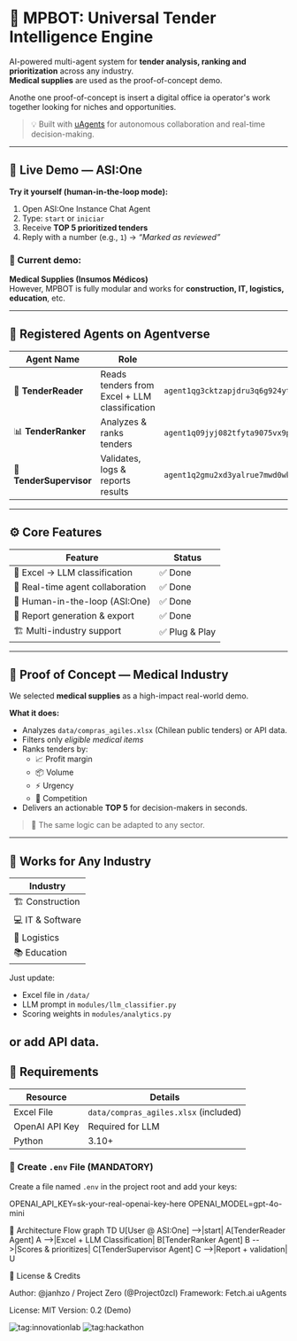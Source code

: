 # 🧠 MPBOT: Universal Tender Intelligence Engine

AI-powered multi-agent system for **tender analysis, ranking and prioritization** across any industry.  
**Medical supplies** are used as the proof-of-concept demo.

Anothe one proof-of-concept is insert a digital office ia operator's work together looking for niches and opportunities.

> 💡 Built with [uAgents](https://github.com/fetchai/uAgents) for autonomous collaboration and real-time decision-making.

---

## 🚀 Live Demo — **ASI:One**

**Try it yourself (human-in-the-loop mode):**

1. Open ASI:One Instance Chat Agent
2. Type: `start` or `iniciar`
3. Receive **TOP 5 prioritized tenders**  
4. Reply with a number (e.g., `1`) → *“Marked as reviewed”*

### 🧬 Current demo:
**Medical Supplies (Insumos Médicos)**  
However, MPBOT is fully modular and works for **construction, IT, logistics, education**, etc.

---

## 🧩 Registered Agents on Agentverse

| Agent Name | Role | Address | Port | Inspector |
|-------------|------|----------|-------|------------|
| 🧭 **TenderReader** | Reads tenders from Excel + LLM classification | `agent1qg3cktzapjdru3q6g924ytsghr3ehd4vqyk5ya828c2m93kdexpeyjxy5t4` | 8000 | [Inspector](https://agentverse.ai/inspect/?address=agent1qg3cktzapjdru3q6g924ytsghr3ehd4vqyk5ya828c2m93kdexpeyjxy5t4) |
| 📊 **TenderRanker** | Analyzes & ranks tenders | `agent1q09jyj082tfyta9075vx9pdj0f6xj3zzjpk6529a564ffgu2zwd8203u7xj` | 8001 | [Inspector](https://agentverse.ai/inspect/?address=agent1q09jyj082tfyta9075vx9pdj0f6xj3zzjpk6529a564ffgu2zwd8203u7xj) |
| 🧠 **TenderSupervisor** | Validates, logs & reports results | `agent1q2gmu2xd3yalrue7mwd0wkq35xqw48p70djp5274vxyqvnf7cn735wdyuc5` | 8002 | [Inspector](https://agentverse.ai/inspect/?address=agent1q2gmu2xd3yalrue7mwd0wkq35xqw48p70djp5274vxyqvnf7cn735wdyuc5) |

---

## ⚙️ Core Features

| Feature | Status |
|----------|--------|
| 📄 Excel → LLM classification | ✅ Done |
| 🤝 Real-time agent collaboration | ✅ Done |
| 🧍 Human-in-the-loop (ASI:One) | ✅ Done |
| 📑 Report generation & export | ✅ Done |
| 🏗️ Multi-industry support | ✅ Plug & Play |

---

## 🧪 Proof of Concept — Medical Industry

We selected **medical supplies** as a high-impact real-world demo.

**What it does:**
- Analyzes `data/compras_agiles.xlsx` (Chilean public tenders) or API data.
- Filters only *eligible medical items*
- Ranks tenders by:
  - 📈 Profit margin  
  - 📦 Volume  
  - ⚡ Urgency  
  - 🧩 Competition
- Delivers an actionable **TOP 5** for decision-makers in seconds.

> 🧠 The same logic can be adapted to any sector.

---

## 🧱 Works for Any Industry

| Industry |
|-----------|
| 🏗️ Construction | 
| 💻 IT & Software | 
| 🚚 Logistics | 
| 📚 Education |

Just update:
- Excel file in `/data/`
- LLM prompt in `modules/llm_classifier.py`
- Scoring weights in `modules/analytics.py`

or add API data.
---

## 🧰 Requirements

| Resource | Details |
|-----------|----------|
| Excel File | `data/compras_agiles.xlsx` (included) | (modded add API yourself)
| OpenAI API Key | Required for LLM |
| Python | 3.10+ |

### 🔐 Create `.env` File (MANDATORY)

Create a file named `.env` in the project root and add your keys:


OPENAI_API_KEY=sk-your-real-openai-key-here
OPENAI_MODEL=gpt-4o-mini

🧭 Architecture Flow
graph TD
    U[User @ ASI:One] -->|start| A[TenderReader Agent]
    A -->|Excel + LLM Classification| B[TenderRanker Agent]
    B -->|Scores & prioritizes| C[TenderSupervisor Agent]
    C -->|Report + validation| U
    
📜 License & Credits

Author: @janhzo
 / Project Zero (@Project0zcl)
Framework: Fetch.ai uAgents

License: MIT
Version: 0.2 (Demo)

![tag:innovationlab](https://img.shields.io/badge/innovationlab-3D8BD3)
![tag:hackathon](https://img.shields.io/badge/hackathon-5F43F1)
